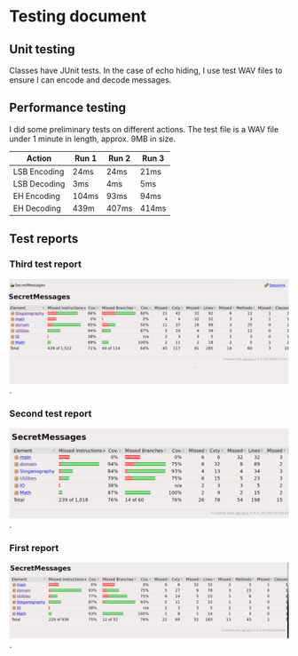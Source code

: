 # Testing document


## Unit testing

Classes have JUnit tests. In the case of echo hiding, I use test WAV files to ensure I can encode and decode messages. 

## Performance testing

I did some preliminary tests on different actions. The test file is a WAV file under 1 minute in length, approx. 9MB in size.

| Action | Run 1 | Run 2 | Run 3 |
|-|-|-|-|
| LSB Encoding | 24ms | 24ms | 21ms |
| LSB Decoding | 3ms | 4ms | 5ms |
| EH Encoding | 104ms | 93ms | 94ms |
| EH Decoding | 439m | 407ms | 414ms | 

## Test reports

### Third test report

![WEEK4.png](WEEK4.png).

### Second test report

![this thing](report_2.png).

### First report

![this thing](test_2019_08_02.png).